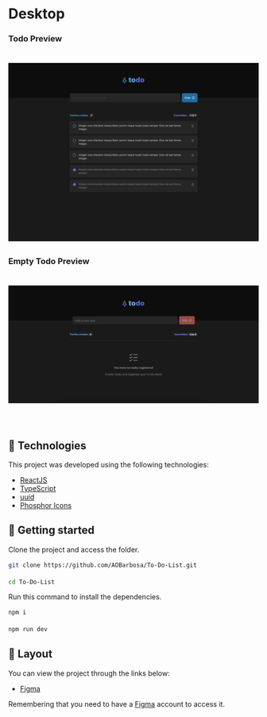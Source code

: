 # Desktop

### Todo Preview

<h1 display = "flex" align-items = "center">
    <img alt="Preview Desktop" title="Preview Desktop" src="public/todoPreview.jpg" />
</h1>

### Empty Todo Preview

<h1 display = "flex" align-items = "center">
    <img alt="Preview Desktop" title="Preview Desktop" src="public/emptyTodoPreview.png" />
</h1>

<br>

## 🧪 Technologies

This project was developed using the following technologies:

- [ReactJS](https://reactjs.org/)
- [TypeScript](https://www.typescriptlang.org/)
- [uuid](https://github.com/thenativeweb/uuidv4)
- [Phosphor Icons](https://phosphoricons.com/)

## 🚀 Getting started

Clone the project and access the folder.

```bash
git clone https://github.com/AOBarbosa/To-Do-List.git

cd To-Do-List

```

Run this command to install the dependencies.

```bash
npm i

npm run dev
```

## 🔖 Layout

You can view the project through the links below:

- [Figma](<https://www.figma.com/file/L88adFIgasZ660uzB9dnNN/ToDo-List-(Copy)?node-id=0%3A1&t=nkvm2KxVmEMhHykC-1>)

Remembering that you need to have a [Figma](http://figma.com/) account to access it.
